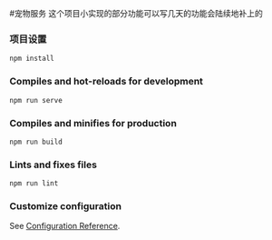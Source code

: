 
#宠物服务
这个项目小实现的部分功能可以写几天的功能会陆续地补上的


### 项目设置   
```
npm install
```

### Compiles and hot-reloads for development
```
npm run serve
```

### Compiles and minifies for production
```
npm run build
```

### Lints and fixes files
```
npm run lint
```

### Customize configuration
See [Configuration Reference](https://cli.vuejs.org/config/).
